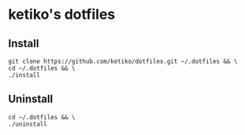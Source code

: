 # ketiko's dotfiles

## Install

```terminal
git clone https://github.com/ketiko/dotfiles.git ~/.dotfiles && \
cd ~/.dotfiles && \
./install
```

## Uninstall

```terminal
cd ~/.dotfiles && \
./uninstall
```

